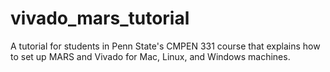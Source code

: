 # vivado_mars_tutorial
A tutorial for students in Penn State's CMPEN 331 course that explains how to set up MARS and Vivado for Mac, Linux, and Windows machines.
